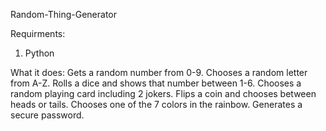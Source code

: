Random-Thing-Generator

Requirments:
  1. Python
 
 
 
 What it does:
 Gets a random number from 0-9. Chooses a random letter from A-Z. Rolls a dice and shows that number between 1-6. Chooses a random playing card including 2 jokers. Flips a coin and chooses between heads or tails. Chooses one of the 7 colors in the rainbow. Generates a secure password.
